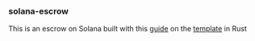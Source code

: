 ### solana-escrow
This is an escrow on Solana built with this [guide](https://paulx.dev/blog/2021/01/14/programming-on-solana-an-introduction/) on the [template]( https://github.com/michaelktz/solana-bpf-program-template) in Rust
